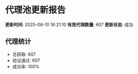 # 代理池更新报告

**更新时间**: 2025-08-10 16:21:10
**有效代理数量**: 607
**更新状态**:  成功

## 代理统计
- 总获取: 607
- 验证通过: 607
- 成功率: 100%
